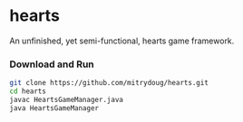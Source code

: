 # hearts
An unfinished, yet semi-functional, hearts game framework.

### Download and Run
```bash
git clone https://github.com/mitrydoug/hearts.git
cd hearts
javac HeartsGameManager.java
java HeartsGameManager
```
